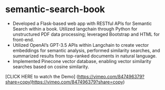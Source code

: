 # semantic-search-book
- Developed a Flask-based web app with RESTful APIs for Semantic Search within a book. Utilized langchain
through Python for unstructured PDF data processing; leveraged Bootstrap and HTML for front-end.
- Utilized OpenAI’s GPT-3.5 APIs within Langchain to create vector embeddings for semantic analysis, performed
similarity searches, and summarized results from top-ranked documents in natural language.
- Implemented Pinecone vector database, enabling vector similarity searches based on cosine similarity.

[CLICK HERE to watch the Demo] (https://vimeo.com/847496379?share=copy)https://vimeo.com/847496379?share=copy)
